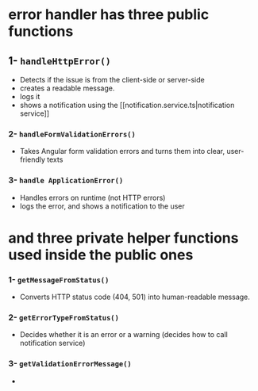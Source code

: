 # error handler has three public functions
## 1- `handleHttpError()`
- Detects if the issue is from the client-side or server-side
- creates a readable message.
- logs it
- shows a notification using the [[notification.service.ts|notification service]]
###  2- `handleFormValidationErrors()`
- Takes Angular form validation errors and turns them into clear, user-friendly texts
###  3- `handle ApplicationError()`
- Handles errors on runtime (not HTTP errors)
- logs the error, and shows a notification to the user
# and three private helper functions used inside the public ones

### 1- `getMessageFromStatus()`
- Converts HTTP status code (404, 501) into human-readable message.
### 2- `getErrorTypeFromStatus()`
- Decides whether it is an error or a warning (decides how to call notification service)
### 3- `getValidationErrorMessage()`
- 